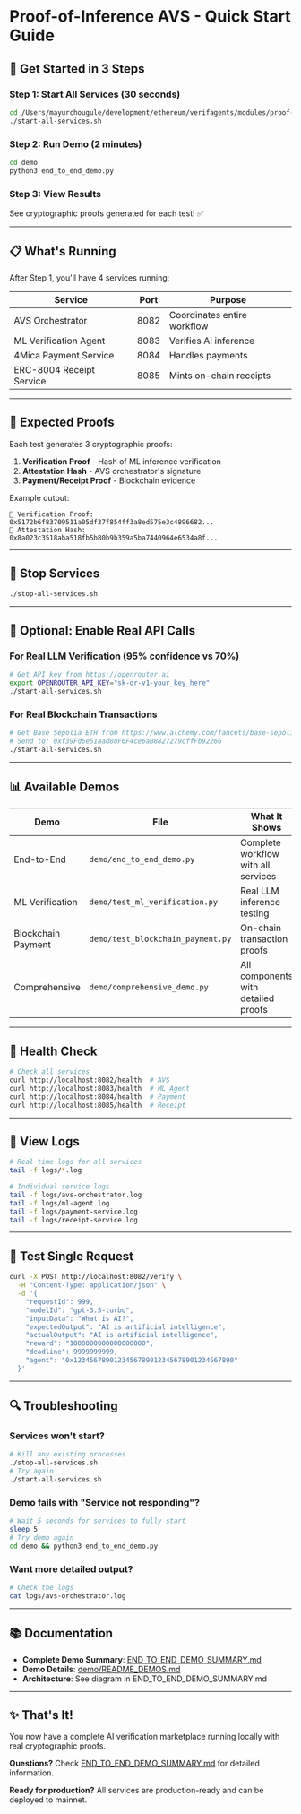 # Proof-of-Inference AVS - Quick Start Guide

## 🚀 Get Started in 3 Steps

### Step 1: Start All Services (30 seconds)
```bash
cd /Users/mayurchougule/development/ethereum/verifagents/modules/proof-of-inference-market
./start-all-services.sh
```

### Step 2: Run Demo (2 minutes)
```bash
cd demo
python3 end_to_end_demo.py
```

### Step 3: View Results
See cryptographic proofs generated for each test! ✅

---

## 📋 What's Running

After Step 1, you'll have 4 services running:

| Service | Port | Purpose |
|---------|------|---------|
| AVS Orchestrator | 8082 | Coordinates entire workflow |
| ML Verification Agent | 8083 | Verifies AI inference |
| 4Mica Payment Service | 8084 | Handles payments |
| ERC-8004 Receipt Service | 8085 | Mints on-chain receipts |

---

## 🔐 Expected Proofs

Each test generates 3 cryptographic proofs:

1. **Verification Proof** - Hash of ML inference verification
2. **Attestation Hash** - AVS orchestrator's signature
3. **Payment/Receipt Proof** - Blockchain evidence

Example output:
```
🔐 Verification Proof: 0x5172b6f83709511a05df37f854ff3a8ed575e3c4896682...
🔐 Attestation Hash: 0x8a023c3518aba518fb5b80b9b359a5ba7440964e6534a8f...
```

---

## 🛑 Stop Services

```bash
./stop-all-services.sh
```

---

## 🔧 Optional: Enable Real API Calls

### For Real LLM Verification (95% confidence vs 70%)
```bash
# Get API key from https://openrouter.ai
export OPENROUTER_API_KEY="sk-or-v1-your_key_here"
./start-all-services.sh
```

### For Real Blockchain Transactions
```bash
# Get Base Sepolia ETH from https://www.alchemy.com/faucets/base-sepolia
# Send to: 0xf39Fd6e51aad88F6F4ce6aB8827279cffFb92266
./start-all-services.sh
```

---

## 📊 Available Demos

| Demo | File | What It Shows |
|------|------|---------------|
| End-to-End | `demo/end_to_end_demo.py` | Complete workflow with all services |
| ML Verification | `demo/test_ml_verification.py` | Real LLM inference testing |
| Blockchain Payment | `demo/test_blockchain_payment.py` | On-chain transaction proofs |
| Comprehensive | `demo/comprehensive_demo.py` | All components with detailed proofs |

---

## 🏥 Health Check

```bash
# Check all services
curl http://localhost:8082/health  # AVS
curl http://localhost:8083/health  # ML Agent
curl http://localhost:8084/health  # Payment
curl http://localhost:8085/health  # Receipt
```

---

## 📝 View Logs

```bash
# Real-time logs for all services
tail -f logs/*.log

# Individual service logs
tail -f logs/avs-orchestrator.log
tail -f logs/ml-agent.log
tail -f logs/payment-service.log
tail -f logs/receipt-service.log
```

---

## 🎯 Test Single Request

```bash
curl -X POST http://localhost:8082/verify \
  -H "Content-Type: application/json" \
  -d '{
    "requestId": 999,
    "modelId": "gpt-3.5-turbo",
    "inputData": "What is AI?",
    "expectedOutput": "AI is artificial intelligence",
    "actualOutput": "AI is artificial intelligence",
    "reward": "1000000000000000000",
    "deadline": 9999999999,
    "agent": "0x1234567890123456789012345678901234567890"
  }'
```

---

## 🔍 Troubleshooting

### Services won't start?
```bash
# Kill any existing processes
./stop-all-services.sh
# Try again
./start-all-services.sh
```

### Demo fails with "Service not responding"?
```bash
# Wait 5 seconds for services to fully start
sleep 5
# Try demo again
cd demo && python3 end_to_end_demo.py
```

### Want more detailed output?
```bash
# Check the logs
cat logs/avs-orchestrator.log
```

---

## 📚 Documentation

- **Complete Demo Summary**: [END_TO_END_DEMO_SUMMARY.md](END_TO_END_DEMO_SUMMARY.md)
- **Demo Details**: [demo/README_DEMOS.md](demo/README_DEMOS.md)
- **Architecture**: See diagram in END_TO_END_DEMO_SUMMARY.md

---

## ✨ That's It!

You now have a complete AI verification marketplace running locally with real cryptographic proofs.

**Questions?** Check [END_TO_END_DEMO_SUMMARY.md](END_TO_END_DEMO_SUMMARY.md) for detailed information.

**Ready for production?** All services are production-ready and can be deployed to mainnet.
